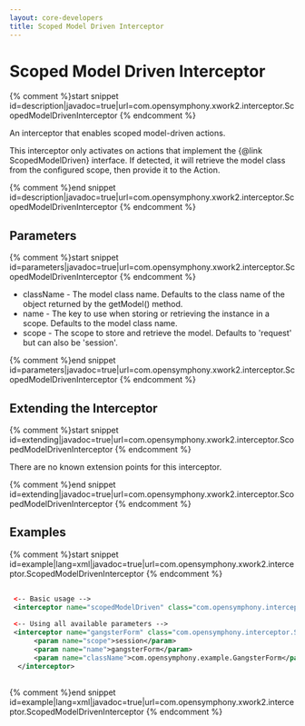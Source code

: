 ```yaml
---
layout: core-developers
title: Scoped Model Driven Interceptor
---
```


# Scoped Model Driven Interceptor



{% comment %}start snippet id=description|javadoc=true|url=com.opensymphony.xwork2.interceptor.ScopedModelDrivenInterceptor {% endcomment %}
<p>
 An interceptor that enables scoped model-driven actions.

 <p>This interceptor only activates on actions that implement the {@link ScopedModelDriven} interface.  If
 detected, it will retrieve the model class from the configured scope, then provide it to the Action.</p>
  
</p>
{% comment %}end snippet id=description|javadoc=true|url=com.opensymphony.xwork2.interceptor.ScopedModelDrivenInterceptor {% endcomment %}

## Parameters



{% comment %}start snippet id=parameters|javadoc=true|url=com.opensymphony.xwork2.interceptor.ScopedModelDrivenInterceptor {% endcomment %}
<p>
 <ul>

 <li>className - The model class name.  Defaults to the class name of the object returned by the getModel() method.</li>
            
 <li>name - The key to use when storing or retrieving the instance in a scope.  Defaults to the model
            class name.</li>

 <li>scope - The scope to store and retrieve the model.  Defaults to 'request' but can also be 'session'.</li>
 </ul>

</p>
{% comment %}end snippet id=parameters|javadoc=true|url=com.opensymphony.xwork2.interceptor.ScopedModelDrivenInterceptor {% endcomment %}

## Extending the Interceptor



{% comment %}start snippet id=extending|javadoc=true|url=com.opensymphony.xwork2.interceptor.ScopedModelDrivenInterceptor {% endcomment %}
<p>
 There are no known extension points for this interceptor.

</p>
{% comment %}end snippet id=extending|javadoc=true|url=com.opensymphony.xwork2.interceptor.ScopedModelDrivenInterceptor {% endcomment %}

## Examples



{% comment %}start snippet id=example|lang=xml|javadoc=true|url=com.opensymphony.xwork2.interceptor.ScopedModelDrivenInterceptor {% endcomment %}

```xml
 
 <-- Basic usage -->
 <interceptor name="scopedModelDriven" class="com.opensymphony.interceptor.ScopedModelDrivenInterceptor" />
 
 <-- Using all available parameters -->
 <interceptor name="gangsterForm" class="com.opensymphony.interceptor.ScopedModelDrivenInterceptor">
      <param name="scope">session</param>
      <param name="name">gangsterForm</param>
      <param name="className">com.opensymphony.example.GangsterForm</param>
  </interceptor>
 

```

{% comment %}end snippet id=example|lang=xml|javadoc=true|url=com.opensymphony.xwork2.interceptor.ScopedModelDrivenInterceptor {% endcomment %}
